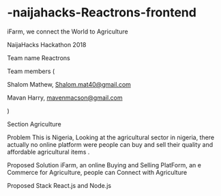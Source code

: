 # -naijahacks-Reactrons-frontend
iFarm, we connect the World to Agriculture

NaijaHacks Hackathon 2018

Team name
Reactrons

Team members
(

Shalom Mathew, Shalom.mat40@gmail.com

Mavan Harry, mavenmacson@gmail.com

)

Section
Agriculture

Problem
This is Nigeria, Looking at the agricultural sector in nigeria,
there actually no online platform were people can buy and sell their quality and affordable agricultural items .

Proposed Solution
iFarm, an online Buying and Selling PlatForm, an e Commerce for Agriculture, people can Connect with Agriculture

Proposed Stack
React.js and Node.js
